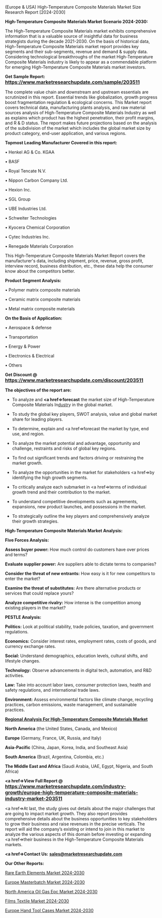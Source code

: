 (Europe & USA) High-Temperature Composite Materials Market Size Research Report [2024-2030]

<strong>High-Temperature Composite Materials Market Scenario 2024-2030:</strong>

The High-Temperature Composite Materials market exhibits comprehensive information that is a valuable source of insightful data for business strategists during the decade 2021-2030. On the basis of historical data, High-Temperature Composite Materials market report provides key segments and their sub-segments, revenue and demand &amp; supply data. Considering technological breakthroughs of the market High-Temperature Composite Materials industry is likely to appear as a commendable platform for emerging High-Temperature Composite Materials market investors.

<strong>Get Sample Report: <a href=https://www.marketresearchupdate.com/sample/203511><font size=3 color=#0000ff>https://www.marketresearchupdate.com/sample/203511</font></a></strong>

The complete value chain and downstream and upstream essentials are scrutinized in this report. Essential trends like globalization, growth progress boost fragmentation regulation &amp; ecological concerns. This Market report covers technical data, manufacturing plants analysis, and raw material sources analysis of High-Temperature Composite Materials Industry as well as explains which product has the highest penetration, their profit margins, and R & D status. The report makes future projections based on the analysis of the subdivision of the market which includes the global market size by product category, end-user application, and various regions.

<strong>Topmost Leading Manufacturer Covered in this report:</strong>

• Henkel AG & Co. KGAA

• BASF

• Royal Tencate N.V.

• Nippon Carbon Company Ltd.

• Hexion Inc.

• SGL Group

• UBE Industries Ltd.

• Schweiter Technologies

• Kyocera Chemical Corporation

• Cytec Industries Inc.

• Renegade Materials Corporation

This High-Temperature Composite Materials Market Report covers the manufacturer's data, including shipment, price, revenue, gross profit, interview record, business distribution, etc., these data help the consumer know about the competitors better.

<strong>Product Segment Analysis: </strong>

• Polymer matrix composite materials

• Ceramic matrix composite materials

• Metal matrix composite materials

<strong>On the Basis of Application:</strong>

• Aerospace & defense

• Transportation

• Energy & Power

• Electronics & Electrical

• Others

<strong>Get Discount @ <a href=https://www.marketresearchupdate.com/discount/203511><font size=3 color=#0000ff>https://www.marketresearchupdate.com/discount/203511</font></a></strong>

<strong><b>The objectives of the report are:</b></strong>

- To analyze and <strong><a href=><strong>forecast</strong></a></strong> the market size of High-Temperature Composite Materials In<a href=ASDF991299>dustr</a>y in the global market.

- To study the global key players, SWOT analysis, value and global market share for leading players.

- To determine, explain and <a href=>forecast</a> the market by type, end use, and region.

- To analyze the market potential and advantage, opportunity and challenge, restraints and risks of global key regions.

- To find out significant trends and factors driving or restraining the market growth.

- To analyze the opportunities in the market for stakeholders <a href=>by</a> identifying the high growth segments.

- To critically analyze each submarket in <a href=>terms</a> of individual growth trend and their contribution to the market.

- To understand competitive developments such as agreements, expansions, new product launches, and possessions in the market.

- To strategically outline the key players and comprehensively analyze their growth strategies.

<strong>High-Temperature Composite Materials Market Analysis:</strong>

<strong>Five Forces Analysis:</strong>

<strong>Assess buyer power:</strong> How much control do customers have over prices and terms?

<strong>Evaluate supplier power:</strong> Are suppliers able to dictate terms to companies?

<strong>Consider the threat of new entrants:</strong> How easy is it for new competitors to enter the market?

<strong>Examine the threat of substitutes:</strong> Are there alternative products or services that could replace yours?

<strong>Analyze competitive rivalry:</strong> How intense is the competition among existing players in the market?

<strong>PESTLE Analysis:</strong>

<strong>Politics:</strong> Look at political stability, trade policies, taxation, and government regulations.

<strong>Economics:</strong> Consider interest rates, employment rates, costs of goods, and currency exchange rates.

<strong>Social:</strong> Understand demographics, education levels, cultural shifts, and lifestyle changes.

<strong>Technology:</strong> Observe advancements in digital tech, automation, and R&D activities.

<strong>Law:</strong> Take into account labor laws, consumer protection laws, health and safety regulations, and international trade laws.

<strong>Environment:</strong> Assess environmental factors like climate change, recycling practices, carbon emissions, waste management, and sustainable practices.

<strong><u><b>Regional Analysis For High-Temperature Composite Materials Market</b></u></strong>

<strong><b>North America</b></strong> (the United States, Canada, and Mexico)

<strong><b>Europe </b></strong>(Germany, France, UK, Russia, and Italy)

<strong><b>Asia-Pacific</b></strong> (China, Japan, Korea, India, and Southeast Asia)

<strong><b>South America</b></strong> (Brazil, Argentina, Colombia, etc.)

<strong><b>The Middle East and Africa</b></strong> (Saudi Arabia, UAE, Egypt, Nigeria, and South Africa)

<strong><a href=>View Full Report</a> @ <a href=https://www.marketresearchupdate.com/industry-growth/europe-high-temperature-composite-materials-industry-market-203511><font size=3 color=#0000ff>https://www.marketresearchupdate.com/industry-growth/europe-high-temperature-composite-materials-industry-market-203511</font></a></strong>

<a href=>At last,</a> the study gives out details about the major challenges that are going to impact market growth. They also report provides comprehensive details about the business opportunities to key stakeholders to grow their business and raise revenues in the precise verticals. The report will aid the company’s existing or intend to join in this market to analyze the various aspects of this domain before investing or expanding <a href=>their</a> business in the High-Temperature Composite Materials markets.

<strong><a href=>Contact Us:</a></strong>
<strong>sales@marketresearchupdate.com</strong>

<strong>Our Other Reports:</strong>

<a href=https://www.linkedin.com/pulse/rare-earth-elements-market-size-growth-set-surge>Rare Earth Elements Market 2024-2030</a>

<a href=https://www.linkedin.com/pulse/europe-masterbatch-market-size-share-trends-growth>Europe Masterbatch Market 2024-2030</a>

<a href=https://www.linkedin.com/pulse/north-america-oil-gas-epc-market-witness>North America Oil Gas Epc Market 2024-2030</a>

<a href=https://www.linkedin.com/pulse/films-textile-market-size-incredible-possibilities-2bjbf/>Films Textile Market 2024-2030</a>

<a href=https://www.linkedin.com/pulse/europe-hand-tool-cases-market-research-report-hlrkf/>Europe Hand Tool Cases Market 2024-2030</a>

